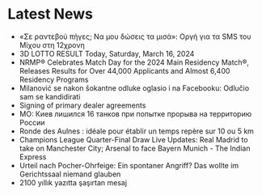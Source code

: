 # Latest News
-  «Σε ραντεβού πήγες; Να μου δώσεις τα μισά»: Οργή για τα SMS του Μίχου στη 12χρονη
-  3D LOTTO RESULT Today, Saturday, March 16, 2024
-  NRMP® Celebrates Match Day for the 2024 Main Residency Match®, Releases Results for Over 44,000 Applicants and Almost 6,400 Residency Programs
-  Milanović se nakon šokantne odluke oglasio i na Facebooku: Odlučio sam se kandidirati
-  Signing of primary dealer agreements
-  МО: Киев лишился 16 танков при попытке прорыва на территорию России
-  Ronde des Aulnes : idéale pour établir un temps repère sur 10 ou 5 km
-  Champions League Quarter-Final Draw Live Updates: Real Madrid to take on Manchester City; Arsenal to face Bayern Munich - The Indian Express
-  Urteil nach Pocher-Ohrfeige: Ein spontaner Angriff? Das wollte im Gerichtssaal niemand glauben
-  2100 yıllık yazıtta şaşırtan mesaj
